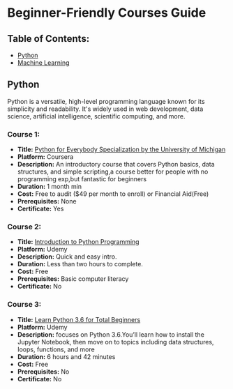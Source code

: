 # Beginner-Friendly  Courses Guide

## Table of Contents:
- [Python](#python)
- [Machine Learning](#machinelearning)

## Python

Python is a versatile, high-level programming language known for its simplicity and readability. It's widely used in web development, data science, artificial intelligence, scientific computing, and more.

### Course 1:
- **Title:** [Python for Everybody Specialization by the University of Michigan](https://www.coursera.org/specializations/python)  
- **Platform:** Coursera  
- **Description:** An introductory course that covers Python basics, data structures, and simple scripting,a course better for people with no programming exp,but fantastic for beginners  
- **Duration:** 1 month min
- **Cost:** Free to audit ($49 per month to enroll) or Financial Aid(Free)
- **Prerequisites:** None
- **Certificate:** Yes

### Course 2:
- **Title:** <a href="https://www.udemy.com/course/pythonforbeginnersintro/" target="_blank">Introduction to Python Programming</a>
- **Platform:** Udemy
- **Description:** Quick and easy intro.
- **Duration:** Less than two hours to complete.
- **Cost:** Free
- **Prerequisites:** Basic computer literacy
- **Certificate:** No

### Course 3:
- **Title:** [Learn Python 3.6 for Total Beginners](https://www.udemy.com/course/python-3-for-total-beginners/)  
- **Platform:** Udemy
- **Description:** focuses on Python 3.6.You’ll learn how to install the Jupyter Notebook, then move on to topics including data structures, loops, functions, and more 
- **Duration:** 6 hours and 42 minutes  
- **Cost:** Free  
- **Prerequisites:** No
- **Certificate:** No
